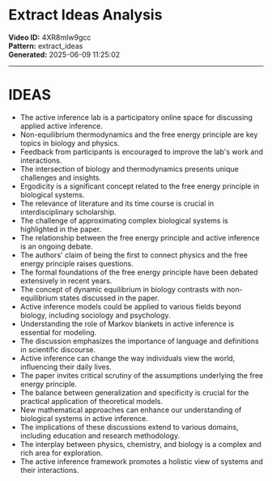 # Extract Ideas Analysis

**Video ID:** 4XR8mIw9gcc  
**Pattern:** extract_ideas  
**Generated:** 2025-06-09 11:25:02  

---

# IDEAS

- The active inference lab is a participatory online space for discussing applied active inference.
- Non-equilibrium thermodynamics and the free energy principle are key topics in biology and physics.
- Feedback from participants is encouraged to improve the lab's work and interactions.
- The intersection of biology and thermodynamics presents unique challenges and insights.
- Ergodicity is a significant concept related to the free energy principle in biological systems.
- The relevance of literature and its time course is crucial in interdisciplinary scholarship.
- The challenge of approximating complex biological systems is highlighted in the paper.
- The relationship between the free energy principle and active inference is an ongoing debate.
- The authors' claim of being the first to connect physics and the free energy principle raises questions.
- The formal foundations of the free energy principle have been debated extensively in recent years.
- The concept of dynamic equilibrium in biology contrasts with non-equilibrium states discussed in the paper.
- Active inference models could be applied to various fields beyond biology, including sociology and psychology.
- Understanding the role of Markov blankets in active inference is essential for modeling.
- The discussion emphasizes the importance of language and definitions in scientific discourse.
- Active inference can change the way individuals view the world, influencing their daily lives.
- The paper invites critical scrutiny of the assumptions underlying the free energy principle.
- The balance between generalization and specificity is crucial for the practical application of theoretical models.
- New mathematical approaches can enhance our understanding of biological systems in active inference.
- The implications of these discussions extend to various domains, including education and research methodology.
- The interplay between physics, chemistry, and biology is a complex and rich area for exploration.
- The active inference framework promotes a holistic view of systems and their interactions.